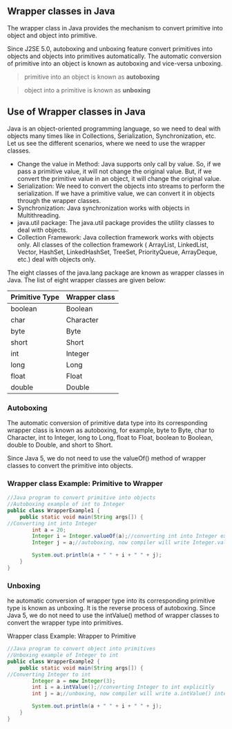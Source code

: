 ## Wrapper classes in Java

The wrapper class in Java provides the mechanism to convert primitive into object and object into primitive.

Since J2SE 5.0, autoboxing and unboxing feature convert primitives into objects and objects into primitives
automatically. The automatic conversion of primitive into an object is known as autoboxing and vice-versa unboxing.

> primitive into an object is known as **autoboxing**

> object into a primitive is known as **unboxing**

## Use of Wrapper classes in Java

Java is an object-oriented programming language, so we need to deal with objects many times like in Collections,
Serialization, Synchronization, etc. Let us see the different scenarios, where we need to use the wrapper classes.

- Change the value in Method: Java supports only call by value. So, if we pass a primitive value, it will not change the
  original value. But, if we convert the primitive value in an object, it will change the original value.
- Serialization: We need to convert the objects into streams to perform the serialization. If we have a primitive value,
  we can convert it in objects through the wrapper classes.
- Synchronization: Java synchronization works with objects in Multithreading.
- java.util package: The java.util package provides the utility classes to deal with objects.
- Collection Framework: Java collection framework works with objects only. All classes of the collection framework (
  ArrayList, LinkedList, Vector, HashSet, LinkedHashSet, TreeSet, PriorityQueue, ArrayDeque, etc.) deal with objects
  only.

The eight classes of the java.lang package are known as wrapper classes in Java. The list of eight wrapper classes are
given below:

| Primitive Type | Wrapper class |
|----------------|---------------|
| boolean        | Boolean       |
| char           | Character     |
| byte           | Byte          |
| short          | Short         |
| int            | Integer       |
| long           | Long          |
| float          | Float         |
| double         | Double        |

### Autoboxing

The automatic conversion of primitive data type into its corresponding wrapper class is known as autoboxing, for
example, byte to Byte, char to Character, int to Integer, long to Long, float to Float, boolean to Boolean, double to
Double, and short to Short.

Since Java 5, we do not need to use the valueOf() method of wrapper classes to convert the primitive into objects.

### Wrapper class Example: Primitive to Wrapper

```java
//Java program to convert primitive into objects  
//Autoboxing example of int to Integer  
public class WrapperExample1 {
    public static void main(String args[]) {
//Converting int into Integer  
        int a = 20;
        Integer i = Integer.valueOf(a);//converting int into Integer explicitly  
        Integer j = a;//autoboxing, now compiler will write Integer.valueOf(a) internally

        System.out.println(a + " " + i + " " + j);
    }
}
```

### Unboxing

he automatic conversion of wrapper type into its corresponding primitive type is known as unboxing. It is the reverse
process of autoboxing. Since Java 5, we do not need to use the intValue() method of wrapper classes to convert the
wrapper type into primitives.

Wrapper class Example: Wrapper to Primitive

```java
//Java program to convert object into primitives  
//Unboxing example of Integer to int  
public class WrapperExample2 {
    public static void main(String args[]) {
//Converting Integer to int    
        Integer a = new Integer(3);
        int i = a.intValue();//converting Integer to int explicitly  
        int j = a;//unboxing, now compiler will write a.intValue() internally

        System.out.println(a + " " + i + " " + j);
    }
}
```
    